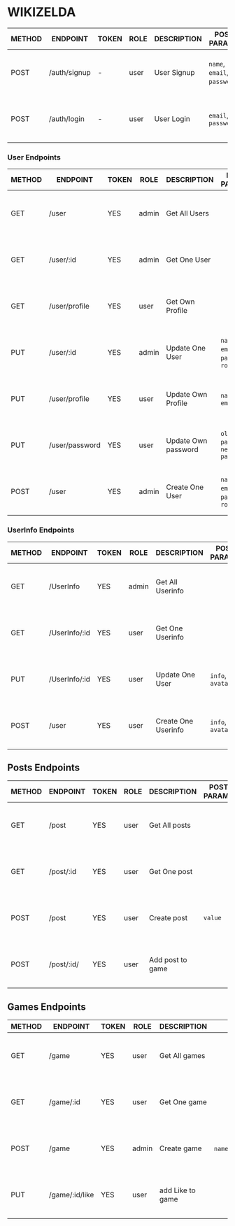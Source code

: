 # WIKIZELDA

METHOD | ENDPOINT         | TOKEN | ROLE | DESCRIPTION              | POST PARAMS                                     | RETURNS
-------|------------------|-------|------|--------------------------|-------------------------------------------------|--------------------
POST   | /auth/signup     | -     | user | User Signup              | `name`, `email`, `password`,                    | { message: `string`, result: `token` }
POST   | /auth/login      | -     | user | User Login               | `email`, `password`                             | { message: `string`, result: `token` }

### User Endpoints

METHOD | ENDPOINT         | TOKEN | ROLE | DESCRIPTION              | POST PARAMS                                     | RETURNS
-------|------------------|-------|------|--------------------------|-------------------------------------------------|--------------------
GET    | /user            | YES   | admin| Get All Users            |                                                 | { message: `string`, result: `array` }
GET    | /user/:id        | YES   | admin| Get One User             |                                                 | { message: `string`, result: `object` }
GET    | /user/profile    | YES   | user | Get Own Profile             |                                              | { message: `string`, result: `object` }
PUT    | /user/:id        | YES   | admin | Update One User          | `name`, `email`, `password`, `role`            | { message: `string`, result: `object` }
PUT    | /user/profile    | YES   | user | Update Own Profile          | `name`, `email`                              | { message: `string`, result: `object` }
PUT    | /user/password    | YES  | user | Update Own password         | `old password`, `new password`               | { message: `string`, result: `object` }
POST    | /user        | YES   | admin | Create One User          | `name`, `email`, `password`, `role`            | { message: `string`, result: `object` }

### UserInfo Endpoints

METHOD | ENDPOINT         | TOKEN | ROLE | DESCRIPTION              | POST PARAMS                                     | RETURNS
-------|------------------|-------|------|--------------------------|-------------------------------------------------|--------------------
GET    | /UserInfo            | YES   | admin| Get All Userinfo     |                                                 | { message: `string`, result: `array` }
GET    | /UserInfo/:id        | YES   | user| Get One Userinfo     |                                                 | { message: `string`, result: `object` }
PUT    | /UserInfo/:id        | YES   | user| Update One User      | `info`, `avatar`                                | { message: `string`, result: `object` }
POST   | /user                | YES   | user| Create One Userinfo  | `info`, `avatar`                                | { message: `string`, result: `object` }


## Posts Endpoints
METHOD | ENDPOINT         | TOKEN | ROLE | DESCRIPTION              | POST PARAMS                                     | RETURNS
-------|------------------|-------|------|--------------------------|-------------------------------------------------|--------------------
GET    | /post            | YES   | user | Get All posts            |                                                 | { message: `string`, result: `array` }
GET    | /post/:id        | YES   | user | Get One post             |                                                 | { message: `string`, result: `object` }
POST    | /post           | YES   | user | Create post              |  `value`                                        | { message: `string`, result: `object` }
POST    | /post/:id/      | YES   | user | Add post to game         |                                                 | { message: `string`, result: `object` }


## Games Endpoints
METHOD | ENDPOINT         | TOKEN | ROLE | DESCRIPTION              | POST PARAMS                                     | RETURNS
-------|------------------|-------|------|--------------------------|-------------------------------------------------|--------------------
GET    | /game            | YES   | user | Get All games            |                                                 | { message: `string`, result: `array` }
GET    | /game/:id        | YES   | user | Get One game             |                                                 | { message: `string`, result: `object` }
POST   | /game            | YES   | admin | Create game             |  `name`,`launch_year`,`duration`,`dificulty`,`guide`,`game_image` | { message: `string`, result: `object` }
PUT    | /game/:id/like   | YES   | user | add Like to game         |                                                 | { message: `string`, result: `object` }




